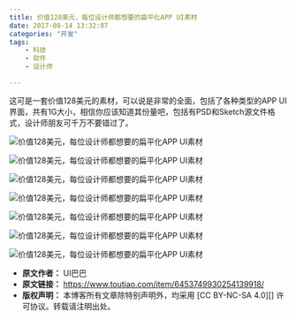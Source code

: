 ```yaml
---
title: 价值128美元，每位设计师都想要的扁平化APP UI素材
date: 2017-08-14 13:32:07
categories: "开发"
tags:
	- 科技
	- 软件
	- 设计师

---
```


这可是一套价值128美元的素材，可以说是非常的全面，包括了各种类型的APP UI界面，共有1G大小，相信你应该知道其份量吧，包括有PSD和Sketch源文件格式，设计师朋友可千万不要错过了。

![价值128美元，每位设计师都想要的扁平化APP UI素材][128_APP UI]

![价值128美元，每位设计师都想要的扁平化APP UI素材][128_APP UI 1]

![价值128美元，每位设计师都想要的扁平化APP UI素材][128_APP UI 2]

![价值128美元，每位设计师都想要的扁平化APP UI素材][128_APP UI 3]

![价值128美元，每位设计师都想要的扁平化APP UI素材][128_APP UI 4]

![价值128美元，每位设计师都想要的扁平化APP UI素材][128_APP UI 5]

![价值128美元，每位设计师都想要的扁平化APP UI素材][128_APP UI 6]


[128_APP UI]: static/resources/crawler/MMNR-BJBM-IQE3.jpg
[128_APP UI 1]: static/resources/crawler/7ZIB-UENR-RVNY.jpg
[128_APP UI 2]: static/resources/crawler/JIJE-VUBJ-MRYM.jpg
[128_APP UI 3]: static/resources/crawler/MBE2-EZBF-QVMA.jpg
[128_APP UI 4]: static/resources/crawler/UQBR-IERI-EERQ.jpg
[128_APP UI 5]: static/resources/crawler/YBME-7REZ-RVN3.jpg
[128_APP UI 6]: static/resources/crawler/YQVZ-A3AY-Q6N3.jpg
 *  **原文作者：** UI巴巴
 *  **原文链接：** https://www.toutiao.com/item/6453749930254139918/
 *  **版权声明：** 本博客所有文章除特别声明外，均采用 [CC BY-NC-SA 4.0][] 许可协议。转载请注明出处。
